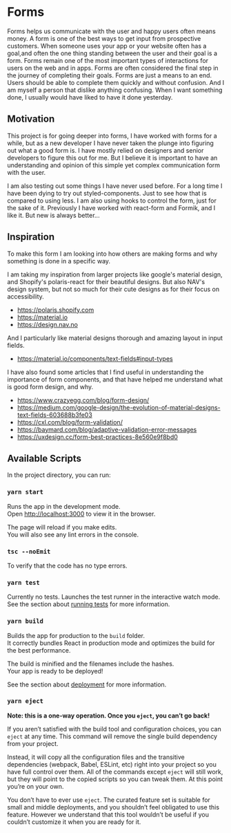 # Forms

Forms helps us communicate with the user and happy users often means money. A form is one of the best ways to get input from prospective customers. When someone uses your app or your website often has a goal,and often the one thing standing between the user and their goal is a form. Forms remain one of the most important types of interactions for users on the web and in apps. Forms are often considered the final step in the journey of completing their goals. Forms are just a means to an end. Users should be able to complete them quickly and without confusion. And I am myself a person that dislike anything confusing. When I want something done, I usually would have liked to have it done yesterday.

## Motivation

This project is for going deeper into forms, I have worked with forms for a while, but as a new developer I have never taken the plunge into figuring out what a good form is. I have mostly relied on designers and senior developers to figure this out for me. But I believe it is important to have an understanding and opinion of this simple yet complex communication form with the user.

I am also testing out some things I have never used before. For a long time I have been dying to try out styled-components. Just to see how that is compared to using less. I am also using hooks to control the form, just for the sake of it. Previously I have worked with react-form and Formik, and I like it. But new is always better...

## Inspiration

To make this form I am looking into how others are making forms and why something is done in a specific way.

I am taking my inspiration from larger projects like google's material design, and Shopify's polaris-react for their beautiful designs. But also NAV's design system, but not so much for their cute designs as for their focus on accessibility.

-   https://polaris.shopify.com
-   https://material.io
-   https://design.nav.no

And I particularly like material designs thorough and amazing layout in input fields.

-   https://material.io/components/text-fields#input-types

I have also found some articles that I find useful in understanding the importance of form components, and that have helped me understand what is good form design, and why.

-   https://www.crazyegg.com/blog/form-design/
-   https://medium.com/google-design/the-evolution-of-material-designs-text-fields-603688b3fe03
-   https://cxl.com/blog/form-validation/
-   https://baymard.com/blog/adaptive-validation-error-messages
-   https://uxdesign.cc/form-best-practices-8e560e9f8bd0

## Available Scripts

In the project directory, you can run:

### `yarn start`

Runs the app in the development mode.<br />
Open [http://localhost:3000](http://localhost:3000) to view it in the browser.

The page will reload if you make edits.<br />
You will also see any lint errors in the console.

### `tsc --noEmit`

To verify that the code has no type errors.

### `yarn test`

Currently no tests.
Launches the test runner in the interactive watch mode.<br />
See the section about [running tests](https://facebook.github.io/create-react-app/docs/running-tests) for more information.

### `yarn build`

Builds the app for production to the `build` folder.<br />
It correctly bundles React in production mode and optimizes the build for the best performance.

The build is minified and the filenames include the hashes.<br />
Your app is ready to be deployed!

See the section about [deployment](https://facebook.github.io/create-react-app/docs/deployment) for more information.

### `yarn eject`

**Note: this is a one-way operation. Once you `eject`, you can’t go back!**

If you aren’t satisfied with the build tool and configuration choices, you can `eject` at any time. This command will remove the single build dependency from your project.

Instead, it will copy all the configuration files and the transitive dependencies (webpack, Babel, ESLint, etc) right into your project so you have full control over them. All of the commands except `eject` will still work, but they will point to the copied scripts so you can tweak them. At this point you’re on your own.

You don’t have to ever use `eject`. The curated feature set is suitable for small and middle deployments, and you shouldn’t feel obligated to use this feature. However we understand that this tool wouldn’t be useful if you couldn’t customize it when you are ready for it.
